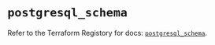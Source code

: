 # `postgresql_schema`

Refer to the Terraform Registory for docs: [`postgresql_schema`](https://registry.terraform.io/providers/sourcegraph/postgresql/1.18.0/docs/resources/schema).
